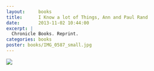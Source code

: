 ```yaml
---
layout:     books
title:      I Know a lot of Things, Ann and Paul Rand
date:       2013-11-02 10:44:00
excerpt: |
  Chronicle Books. Reprint.
categories: books
poster: books/IMG_0587_small.jpg
---
```


<div class="grid_12">
  <img src="{% asset_path books/IMG_0587.jpg %}" />
</div>

